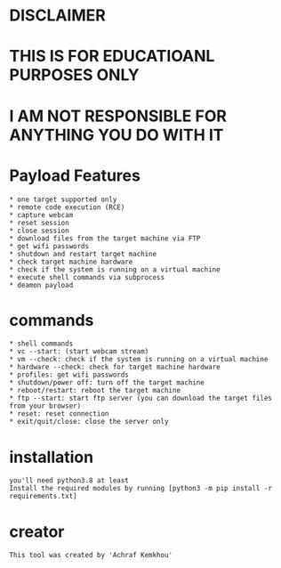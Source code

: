 # DISCLAIMER
# THIS IS FOR EDUCATIOANL PURPOSES ONLY
# I AM NOT RESPONSIBLE FOR ANYTHING YOU DO WITH IT

# Payload Features
	* one target supported only
	* remote code execution (RCE)
	* capture webcam
	* reset session
	* close session
	* download files from the target machine via FTP
	* get wifi passwords
	* shutdown and restart target machine
	* check target machine hardware
	* check if the system is running on a virtual machine
	* execute shell commands via subprocess
	* deamon payload

# commands
	* shell commands
	* vc --start: (start webcam stream)
	* vm --check: check if the system is running on a virtual machine
	* hardware --check: check for target machine hardware
	* profiles: get wifi passwords
	* shutdown/power off: turn off the target machine
	* reboot/restart: reboot the target machine
	* ftp --start: start ftp server (you can download the target files from your browser)
	* reset: reset connection
	* exit/quit/close: close the server only

# installation
	you'll need python3.8 at least
	Install the required modules by running [python3 -m pip install -r requirements.txt]

# creator
	This tool was created by 'Achraf Kemkhou'
